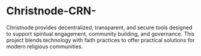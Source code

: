 # Christnode-CRN-
Christnode provides decentralized, transparent, and secure tools designed to support spiritual engagement, community building, and governance. This project blends technology with faith practices to offer practical solutions for modern religious communities.
